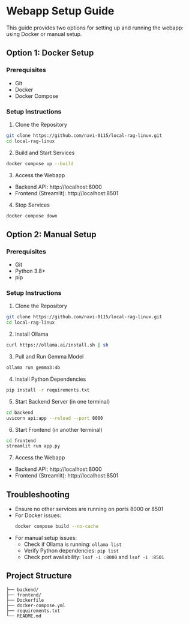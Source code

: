 # Webapp Setup Guide

This guide provides two options for setting up and running the webapp: using Docker or manual setup.

## Option 1: Docker Setup

### Prerequisites

- Git
- Docker
- Docker Compose

### Setup Instructions

1. Clone the Repository

```bash
git clone https://github.com/navi-0115/local-rag-linux.git
cd local-rag-linux
```

2. Build and Start Services

```bash
docker compose up --build
```

3. Access the Webapp

- Backend API: http://localhost:8000
- Frontend (Streamlit): http://localhost:8501

4. Stop Services

```bash
docker compose down
```

## Option 2: Manual Setup

### Prerequisites

- Git
- Python 3.8+
- pip

### Setup Instructions

1. Clone the Repository

```bash
git clone https://github.com/navi-0115/local-rag-linux.git
cd local-rag-linux
```

2. Install Ollama

```bash
curl https://ollama.ai/install.sh | sh
```

3. Pull and Run Gemma Model

```bash
ollama run gemma3:4b
```

4. Install Python Dependencies

```bash
pip install -r requirements.txt
```

5. Start Backend Server (in one terminal)

```bash
cd backend
uvicorn api:app --reload --port 8000
```

6. Start Frontend (in another terminal)

```bash
cd frontend
streamlit run app.py
```

7. Access the Webapp

- Backend API: http://localhost:8000
- Frontend (Streamlit): http://localhost:8501

## Troubleshooting

- Ensure no other services are running on ports 8000 or 8501
- For Docker issues:
  ```bash
  docker compose build --no-cache
  ```
- For manual setup issues:
  - Check if Ollama is running: `ollama list`
  - Verify Python dependencies: `pip list`
  - Check port availability: `lsof -i :8000` and `lsof -i :8501`

## Project Structure

```
├── backend/
├── frontend/
├── Dockerfile
├── docker-compose.yml
├── requirements.txt
└── README.md
```
